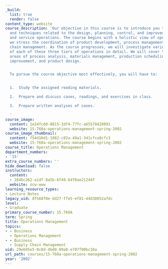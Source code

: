 ```yaml
---
_build:
  list: true
  render: false
content_type: website
course_description: 'Our objective in this course is to introduce you to concepts
  and techniques related to the design, planning, control, and improvement of manufacturing
  and service operations. The course begins with a holistic view of operations, where
  we stress the coordination of product development, process management, and supply
  chain management. As the course progresses, we will investigate various aspects
  of each of these three tiers of operations in detail. We will cover topics in the
  areas of process analysis, materials management, production scheduling, quality
  improvement, and product design.


  To pursue the course objective most effectively, you will have to:


  1.  Study the assigned reading materials.

  2.  Prepare and discuss cases, readings, and exercises in class.

  3.  Prepare written analyses of cases.

  '
course_image:
  content: 1e24fc60-8815-1df4-77fc-a65578420091
  website: 15-760a-operations-management-spring-2002
course_image_thumbnail:
  content: f54d16d1-1082-c02a-49a1-341cfca8cfc3
  website: 15-760a-operations-management-spring-2002
course_title: Operations Management
department_numbers:
- '15'
extra_course_numbers: ''
hide_download: false
instructors:
  content:
  - 284bc262-a1df-8a5b-6f48-64f0ae21244f
  website: ocw-www
learning_resource_types:
- Lecture Notes
legacy_uid: df568f0e-dd27-ffe5-ef81-44d30052afdc
level:
- Graduate
primary_course_number: 15.760A
term: Spring
title: Operations Management
topics:
- - Business
  - Operations Management
- - Business
  - Supply Chain Management
uid: 29e695e5-8c8d-4bd0-89a8-e707f00bc16a
url_path: courses/15-760a-operations-management-spring-2002
year: '2002'
---
```

